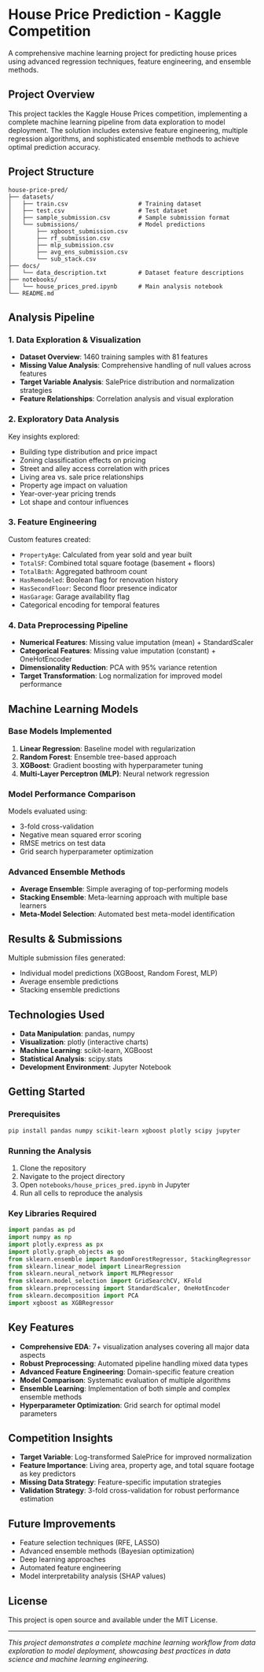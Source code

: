 # House Price Prediction - Kaggle Competition

A comprehensive machine learning project for predicting house prices using advanced regression techniques, feature engineering, and ensemble methods.

## Project Overview

This project tackles the Kaggle House Prices competition, implementing a complete machine learning pipeline from data exploration to model deployment. The solution includes extensive feature engineering, multiple regression algorithms, and sophisticated ensemble methods to achieve optimal prediction accuracy.

## Project Structure

```
house-price-pred/
├── datasets/
│   ├── train.csv                    # Training dataset
│   ├── test.csv                     # Test dataset
│   ├── sample_submission.csv        # Sample submission format
│   └── submissions/                 # Model predictions
│       ├── xgboost_submission.csv
│       ├── rf_submission.csv
│       ├── mlp_submission.csv
│       ├── avg_ens_submission.csv
│       └── sub_stack.csv
├── docs/
│   └── data_description.txt         # Dataset feature descriptions
├── notebooks/
│   └── house_prices_pred.ipynb      # Main analysis notebook
└── README.md
```

## Analysis Pipeline

### 1. Data Exploration & Visualization
- **Dataset Overview**: 1460 training samples with 81 features
- **Missing Value Analysis**: Comprehensive handling of null values across features
- **Target Variable Analysis**: SalePrice distribution and normalization strategies
- **Feature Relationships**: Correlation analysis and visual exploration

### 2. Exploratory Data Analysis
Key insights explored:
- Building type distribution and price impact
- Zoning classification effects on pricing
- Street and alley access correlation with prices
- Living area vs. sale price relationships
- Property age impact on valuation
- Year-over-year pricing trends
- Lot shape and contour influences

### 3. Feature Engineering
Custom features created:
- `PropertyAge`: Calculated from year sold and year built
- `TotalSF`: Combined total square footage (basement + floors)
- `TotalBath`: Aggregated bathroom count
- `HasRemodeled`: Boolean flag for renovation history
- `HasSecondFloor`: Second floor presence indicator
- `HasGarage`: Garage availability flag
- Categorical encoding for temporal features

### 4. Data Preprocessing Pipeline
- **Numerical Features**: Missing value imputation (mean) + StandardScaler
- **Categorical Features**: Missing value imputation (constant) + OneHotEncoder
- **Dimensionality Reduction**: PCA with 95% variance retention
- **Target Transformation**: Log normalization for improved model performance

## Machine Learning Models

### Base Models Implemented
1. **Linear Regression**: Baseline model with regularization
2. **Random Forest**: Ensemble tree-based approach
3. **XGBoost**: Gradient boosting with hyperparameter tuning
4. **Multi-Layer Perceptron (MLP)**: Neural network regression

### Model Performance Comparison
Models evaluated using:
- 3-fold cross-validation
- Negative mean squared error scoring
- RMSE metrics on test data
- Grid search hyperparameter optimization

### Advanced Ensemble Methods
- **Average Ensemble**: Simple averaging of top-performing models
- **Stacking Ensemble**: Meta-learning approach with multiple base learners
- **Meta-Model Selection**: Automated best meta-model identification

## Results & Submissions

Multiple submission files generated:
- Individual model predictions (XGBoost, Random Forest, MLP)
- Average ensemble predictions
- Stacking ensemble predictions

## Technologies Used

- **Data Manipulation**: pandas, numpy
- **Visualization**: plotly (interactive charts)
- **Machine Learning**: scikit-learn, XGBoost
- **Statistical Analysis**: scipy.stats
- **Development Environment**: Jupyter Notebook

## Getting Started

### Prerequisites
```bash
pip install pandas numpy scikit-learn xgboost plotly scipy jupyter
```

### Running the Analysis
1. Clone the repository
2. Navigate to the project directory
3. Open `notebooks/house_prices_pred.ipynb` in Jupyter
4. Run all cells to reproduce the analysis

### Key Libraries Required
```python
import pandas as pd
import numpy as np
import plotly.express as px
import plotly.graph_objects as go
from sklearn.ensemble import RandomForestRegressor, StackingRegressor
from sklearn.linear_model import LinearRegression
from sklearn.neural_network import MLPRegressor
from sklearn.model_selection import GridSearchCV, KFold
from sklearn.preprocessing import StandardScaler, OneHotEncoder
from sklearn.decomposition import PCA
import xgboost as XGBRegressor
```

## Key Features

- **Comprehensive EDA**: 7+ visualization analyses covering all major data aspects
- **Robust Preprocessing**: Automated pipeline handling mixed data types
- **Advanced Feature Engineering**: Domain-specific feature creation
- **Model Comparison**: Systematic evaluation of multiple algorithms
- **Ensemble Learning**: Implementation of both simple and complex ensemble methods
- **Hyperparameter Optimization**: Grid search for optimal model parameters

## Competition Insights

- **Target Variable**: Log-transformed SalePrice for improved normalization
- **Feature Importance**: Living area, property age, and total square footage as key predictors
- **Missing Data Strategy**: Feature-specific imputation strategies
- **Validation Strategy**: 3-fold cross-validation for robust performance estimation

## Future Improvements

- Feature selection techniques (RFE, LASSO)
- Advanced ensemble methods (Bayesian optimization)
- Deep learning approaches
- Automated feature engineering
- Model interpretability analysis (SHAP values)

## License

This project is open source and available under the MIT License.

---

*This project demonstrates a complete machine learning workflow from data exploration to model deployment, showcasing best practices in data science and machine learning engineering.*
